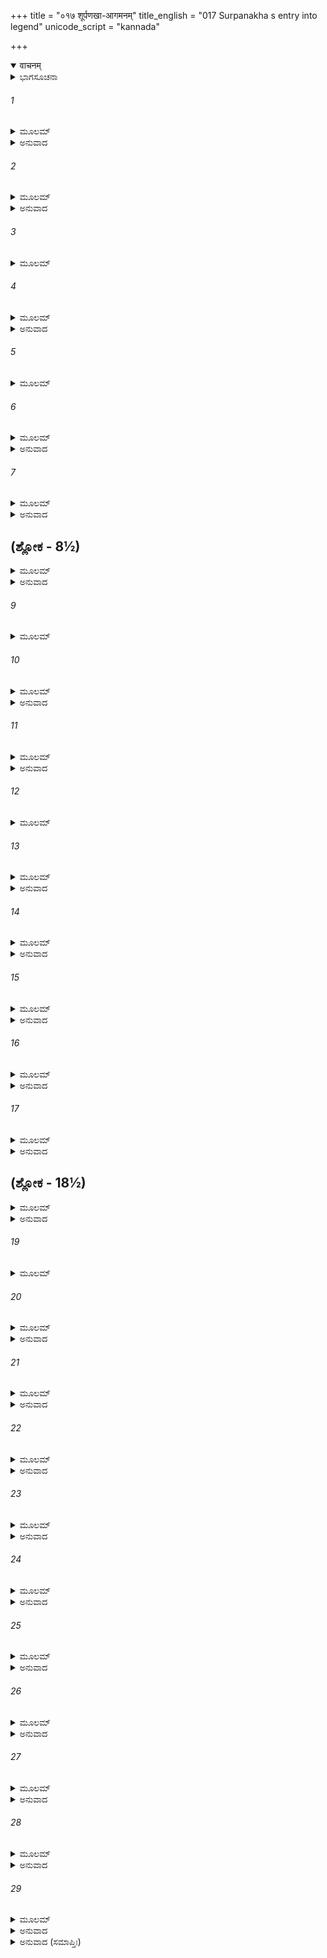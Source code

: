 +++
title = "०१७ शूर्पणखा-आगमनम्"
title_english = "017 Surpanakha s entry into legend"
unicode_script = "kannada"

+++
<details open><summary>वाचनम्</summary>

<div class="audioEmbed"  caption="श्रीराम-हरिसीताराममूर्ति-घनपाठिभ्यां वचनम्" src="https://archive.org/download/Ramayana-recitation-Sriram-harisItArAmamUrti-Ghanapaati-v2/Kanda_3/Kanda_3_ARK-017-Shoorpanakha_Aagamanam.mp3"></div>
</details>



<details><summary>ಭಾಗಸೂಚನಾ</summary>

ಶ್ರೀರಾಮನ ಆಶ್ರಮಕ್ಕೆ ಶೂರ್ಪಣಖಿಯ ಆಗಮನ, ಪರಸ್ಪರ ಪರಿಚಯ, ಭಾರ್ಯೆಯನ್ನಾಗಿ ಮಾಡಿಕೊಳ್ಳಲು ರಾಕ್ಷಸಿಯು ಶ್ರೀರಾಮನನ್ನು ಒತ್ತಾಯಿಸಿದುದು
</details>

###### 1


<details><summary>ಮೂಲಮ್</summary>

ಕೃತಾಭಿಷೇಕೋ ರಾಮಸ್ತು ಸೀತಾ ಸೌಮಿತ್ರಿರೇವ ಚ ।  
ತಸ್ಮಾದ್ಗೋದಾವರೀತೀರಾ ತ್ತತೋ ಜಗ್ಮುಃ ಸ್ವಮಾಶ್ರಮಮ್ ॥
</details>

<details><summary>ಅನುವಾದ</summary>

ಶ್ರೀರಾಮ, ಸೀತೆ ಮತ್ತು ಲಕ್ಷ್ಮಣರು ಮೂವರೂ ಸ್ನಾನ ಮಾಡಿ ಗೋದಾವರೀ ನದೀ ತೀರದಿಂದ ತಮ್ಮ ಆಶ್ರಮಕ್ಕೆ ಮರಳಿದರು.॥1॥
</details>

###### 2


<details><summary>ಮೂಲಮ್</summary>

ಆಶ್ರಮಂ ತಮುಪಾಗಮ್ಯ ರಾಘವಃ ಸಹ ಲಕ್ಷ್ಮಣಃ ।  
ಕೃತ್ವಾ ಪೌರ್ವಾಹ್ಣಿಕಂ ಕರ್ಮ ಪರ್ಣಶಾಲಾಮುಪಾಗಮತ್ ॥
</details>

<details><summary>ಅನುವಾದ</summary>

ಆಶ್ರಮಕ್ಕೆ ಬಂದು ಲಕ್ಷ್ಮಣ ಸಹಿತ ಶ್ರೀರಾಮನು ಪೂರ್ವಾಹ್ನದ ಹೋಮ ಪೂಜಾದಿ ಕಾರ್ಯವನ್ನು ಪೂರೈಸಿ ಆ ಇಬ್ಬರೂ ಸಹೋದರರು ಪರ್ಣಶಾಲೆಗೆ ಬಂದು ಕುಳಿತರು.॥2॥
</details>

###### 3


<details><summary>ಮೂಲಮ್</summary>

ಉವಾಸ ಸುಖಿತಸ್ತತ್ರ ಪೂಜ್ಯಮಾನೋ ಮಹರ್ಷಿಭಿಃ ।  
ಸ ರಾಮಃ ಪರ್ಣಶಾಲಾಯಾಮಾಸೀನಃ ಸಹಸೀತಯಾ ॥
</details>

###### 4


<details><summary>ಮೂಲಮ್</summary>

ವಿರರಾಜ ಮಹಾಬಾಹುಶ್ಚಿತ್ರಯಾ ಚಂದ್ರಮಾ ಇವ ।  
ಲಕ್ಷ್ಮಣೇನ ಸಹ ಭ್ರಾತ್ರಾ ಚಕಾರ ವಿವಿಧಾಃ ಕಥಾಃ ॥
</details>

<details><summary>ಅನುವಾದ</summary>

ಅಲ್ಲಿ ಸೀತೆಯೊಂದಿಗೆ ಅವರು ಸುಖವಾಗಿ ಇರತೊಡಗಿದರು. ಆಗ ದೊಡ್ಡ-ದೊಡ್ಡ ಋಷಿಮುನಿಗಳು ಅಲ್ಲಿಗೆ ಬಂದು ಅವರನ್ನು ಸತ್ಕರಿಸುತ್ತಿದ್ದರು. ಪರ್ಣಶಾಲೆಯಲ್ಲಿ ಸೀತೆಯೊಂದಿಗೆ ಕುಳಿತಿರುವ ಮಹಾಬಾಹು ಶ್ರೀರಾಮಚಂದ್ರನು ಚಿತ್ರಾ ನಕ್ಷತ್ರದೊಂದಿಗೆ ವಿರಾಜಿಸುವ ಚಂದ್ರನಂತೆ ಶೋಭಿಸುತ್ತಿದ್ದನು. ಅಲ್ಲಿ ಅವನು ಲಕ್ಷ್ಮಣನೊಡನೆ ಬಗೆ-ಬಗೆ ಮಾತುಗಳನ್ನಾಡುತ್ತಾ ಇದ್ದನು.॥3-4॥
</details>

###### 5


<details><summary>ಮೂಲಮ್</summary>

ತದಾಸೀನಸ್ಯ ರಾಮಸ್ಯ ಕಥಾಸಂಸಕ್ತ ಚೇತಸಃ ।  
ತಂ ದೇಶಂ ರಾಕ್ಷಸೀ ಕಾಚಿದಾಜಗಾಮ ಯದೃಚ್ಛಯಾ ॥
</details>

###### 6


<details><summary>ಮೂಲಮ್</summary>

ಸಾ ತು ಶೂರ್ಪಣಖಾ ನಾಮ ದಶಗ್ರೀವಸ್ಯ ರಕ್ಷಸಃ ।  
ಭಗಿನೀ ರಾಮಮಾಸಾದ್ಯ ದದರ್ಶ ತ್ರಿದಶೋಪಮಮ್ ॥
</details>

<details><summary>ಅನುವಾದ</summary>

ಶ್ರೀರಾಮಚಂದ್ರನು ಲಕ್ಷ್ಮಣನೊಂದಿಗೆ ಮಾತುಕತೆಯಾಡುತ್ತಿರುವಾಗ ಒಬ್ಬ ರಾಕ್ಷಸಿಯು ಅಕಸ್ಮಾತ್ತಾಗಿ ಅಲ್ಲಿಗೆ ಬಂದಳು. ಅವಳು ದಶಮುಖ ರಾಕ್ಷಸ ರಾವಣನ ತಂಗಿ ಶೂರ್ಪಣಖಿಯಾಗಿದ್ದಳು. ಅವಳು ಅಲ್ಲಿಗೆ ಬಂದು ದೇವತೆಗಳಂತೆ ಮನೋಹರ ರೂಪವುಳ್ಳ ಶ್ರೀರಾಮನನ್ನು ನೋಡಿದಳು.॥5-6॥
</details>

###### 7


<details><summary>ಮೂಲಮ್</summary>

ದೀಪ್ತಾಸ್ಯಂ ಚ ಮಹಾಬಾಹುಂ ಪದ್ಮಪತ್ರಾಯತೇಕ್ಷಣಮ್ ।  
ಗಜವಿಕ್ರಾಂತಗಮನಂ  ಜಟಾಮಂಡಲಧಾರಿಣಮ್ ॥
</details>

<details><summary>ಅನುವಾದ</summary>

ಅವನ ಮುಖವು ತೇಜಸ್ವಿಯಾಗಿದ್ದು, ಮಹಾಬಾಹು ಹಾಗೂ ಅರಳಿದ ಕಮಲದಳದಂತೆ ವಿಶಾಲ ನೇತ್ರಗಳು ಸುಂದರವಾಗಿದ್ದವು. ಅವನು ಆನೆಯಂತೆ ಮಂದಗತಿಯಂತೆ ನಡೆಯುತ್ತಿದ್ದನು, ತಲೆಯಲ್ಲಿ ಜಟಾಮಂಡಲವನ್ನು ಧರಿಸಿದ್ದನು.॥7॥
</details>

## (ಶ್ಲೋಕ - 8½)


<details><summary>ಮೂಲಮ್</summary>

ಸುಕುಮಾರಂ ಮಹಾಸತ್ತ್ವಂ ಪಾರ್ಥಿವವ್ಯಂಜನಾನ್ವಿತಮ್ ।  
ರಾಮಮಿಂದೀರವರಶ್ಯಾಮಂ ಕಂದರ್ಪಸದೃಶಪ್ರಭಮ್ ॥  
ಬಭೂವೇಂದ್ರೋಪಮಂ ದೃಷ್ಟ್ವಾ ರಾಕ್ಷಸೀ ಕಾಮಮೋಹಿತಾ ।
</details>

<details><summary>ಅನುವಾದ</summary>

ಪರಮ ಸುಕುಮಾರ, ಮಹಾಬಲಶಾಲಿ, ರಾಜೋಚಿತ ಲಕ್ಷಣಗಳಿಂದ ಕೂಡಿದ, ನೀಲಕಮಲದಂತೆ ಶ್ಯಾಮಲ ಕಾಂತಿಯಿಂದ ಸುಶೋಭಿತ, ಕಾಮದೇವನಂತೆ ಸೌಂದರ್ಯಶಾಲಿ ಹಾಗೂ ಇಂದ್ರನಂತೆ ತೇಜಸ್ವಿಯಾದ ಶ್ರೀರಾಮನನ್ನು ನೋಡುತ್ತಲೇ ಆ ರಾಕ್ಷಸಿಯು ಕಾಮಮೋಹಿತಳಾದಳು.॥8½॥
</details>

###### 9


<details><summary>ಮೂಲಮ್</summary>

ಸುಮುಖಂ ದುರ್ಮುಖೀ ರಾಮಂ ವೃತ್ತಮಧ್ಯಂ ಮಹೋದರೀ ॥
</details>

###### 10


<details><summary>ಮೂಲಮ್</summary>

ವಿಶಾಲಾಕ್ಷಂ ವಿರೂಪಾಕ್ಷೀ ಸುಕೇಶಂ ತಾಮ್ರಮೂರ್ಧಜಾ ।  
ಪ್ರಿಯರೂಪಂ ವಿರೂಪಾ ಸಾ ಸುಸ್ವರಂ ಭೈರವಸ್ವನಾ॥
</details>

<details><summary>ಅನುವಾದ</summary>

ಶ್ರೀರಾಮನ ಮುಖವು ಸುಂದರವಾಗಿತ್ತು ಮತ್ತು ಶೂರ್ಪಣಖಿಯ ಮುಖ ಬಹಳ ಕೆಟ್ಟದಾಗಿತ್ತು. ಅವನ ಉದರ ಮತ್ತು ಕಟಿ ಪ್ರದೇಶವು ಕ್ಷೀಣವಾಗಿತ್ತು ಆದರೆ ಶೂರ್ಪಣಖಿಯ ನಡು ಸ್ಥೂಲವಾಗಿದ್ದು ಹೊಟ್ಟೆ ದೊಡ್ಡದಾಗಿತ್ತು. ಶ್ರೀರಾಮನ ಕಣ್ಣುಗಳು ವಿಶಾಲವಿರುವುದರಿಂದ ಮನೋಹರವಾಗಿತ್ತು, ಆದರೆ ಆ ರಾಕ್ಷಸಿಯ ಕಣ್ಣುಗಳು ಕುರೂಪ ಮತ್ತು ಭಯಾವಹವಾಗಿದ್ದವು. ಶ್ರೀರಘುನಾಥನ ಕೂದಲು ನುಣುಪಾಗಿದ್ದು, ಸುಂದರವಾಗಿದ್ದವು. ಆದರೆ ಆ ನಿಶಾಚರಿಯ ಕೂದಲು ತಾಮ್ರದಂತೆ ಕೆಂಪಾಗಿದ್ದವು. ಶ್ರೀರಾಮನ ರೂಪ ಬಹಳ ಪ್ರಿಯವಾಗಿತ್ತು, ಆದರೆ ಶೂರ್ಪಣಖಿಯ ರೂಪ ಬೀಭತ್ಸ, ವಿಕರಾಳವಾಗಿತ್ತು. ಶ್ರೀರಾಘವೇಂದ್ರನ ಸ್ವರ ಮಧುರವಾಗಿದ್ದರೆ, ರಾಕ್ಷಸಿ ಭೈರವನಾದ ಮಾಡುವವಳಾಗಿದ್ದಳು.॥9-10॥
</details>

###### 11


<details><summary>ಮೂಲಮ್</summary>

ತರುಣಂ ದಾರುಣಾ ವೃದ್ಧಾ ದಕ್ಷಿಣಂ ವಾಮಭಾಷಿಣೀ ।  
ನ್ಯಾಯವೃತ್ತಂ ಸುದುರ್ವೃತ್ತಾ ಪ್ರಿಯಮಪ್ರಿಯದರ್ಶನಾ॥
</details>

<details><summary>ಅನುವಾದ</summary>

ಶ್ರೀರಾಮನು ನೋಡಲು ಸೌಮ್ಯ ಮತ್ತು ನಿತ್ಯ ನವತರುಣನಾಗಿದ್ದನು, ಆದರೆ ನಿಶಾಚರಿಯು ಕ್ರೂರಳು ಮತ್ತು ಸಾವಿರಾರು ವರ್ಷದ ಮುದುಕಿಯಾಗಿದ್ದಳು. ಇವನು ಸರಳವಾಗಿ ಮಾತಾಡುವವನು ಹಾಗೂ ಉದಾರನಾಗಿದ್ದನು, ಆದರೆ ಆಕೆಯ ಮಾತುಗಳಲ್ಲಿ ಕುಟಿಲತೆ ತುಂಬಿತ್ತು. ಇವನು ನ್ಯಾಯೋಚಿತ ಸದಾಚಾರವನ್ನು ಪಾಲಿಸುತ್ತಿದ್ದರೆ ಅವಳು ಅತ್ಯಂತ ದುರಾಚಾರಿಣಿಯಾಗಿದ್ದಳು. ಶ್ರೀರಾಮನು ಪ್ರಿಯ ದರ್ಶನನಾಗಿದ್ದರೆ, ಅವಳು ಘೃಣಾಸ್ಪದಳಾಗಿದ್ದಳು.॥11॥
</details>

###### 12


<details><summary>ಮೂಲಮ್</summary>

ಶರೀರಜಸಮಾವಿಷ್ಟಾ ರಾಕ್ಷಸೀ ರಾಮಮಬ್ರವೀತ್ ।  
ಜಟೀ ತಾಪಸವೇಷೇಣ ಸಭಾರ್ಯಃ ಶರಚಾಪಧೃಕ್ ॥
</details>

###### 13


<details><summary>ಮೂಲಮ್</summary>

ಆಗತಸ್ತ್ವಮಿಮಂ ದೇಶಂ ಕಥಂ ರಾಕ್ಷಸಸೇವಿತಮ್ ।  
ಕಿಮಾಗಮನಕೃತ್ಯಂ ತೇ ತತ್ತ್ವಮಾಖ್ಯಾತುಮರ್ಹಸಿ ॥
</details>

<details><summary>ಅನುವಾದ</summary>

ಆ ರಾಕ್ಷಸಿಯು ಕಾಮಭಾವದಿಂದ ಅವಿಷ್ಟಳಾಗಿ (ಮನೋಹರ ರೂಪವನ್ನಾಂತು) ಶ್ರೀರಾಮನ ಬಳಿಗೆ ಬಂದು, ಹೇಳಿದಳು-ತಪಸ್ವಿಯ ವೇಷದಲ್ಲಿ ತಲೆಯಲ್ಲಿ ಜಟೆಯನ್ನು ಧರಿಸಿ, ಜೊತೆಗೆ ಸ್ತ್ರೀಯನ್ನು ಇಟ್ಟುಕೊಂಡು ಕೈಯಲ್ಲಿ ಧನುರ್ಬಾಣಗಳನ್ನು ಎತ್ತಿಕೊಂಡು, ಈ ರಾಕ್ಷಸರ ದೇಶದಲ್ಲಿ ಬಂದಿರುವ ನೀನು ಯಾರು? ಇಲ್ಲಿಗೆ ನಿನ್ನ ಆಗಮನದ ಪ್ರಯೋಜನವೇನು? ಇದೆಲ್ಲವನ್ನು ಸರಿಯಾಗಿ ನನಗೆ ತಿಳಿಸ.॥12-13॥
</details>

###### 14


<details><summary>ಮೂಲಮ್</summary>

ಏವಮುಕ್ತಸ್ತು ರಾಕ್ಷಸ್ಯಾ ಶೂರ್ಪಣಖ್ಯಾ ಪರಂತಪಃ ।  
ಋಜುಬುದ್ಧಿ ತಯಾ ಸರ್ವಮಾಖ್ಯಾತುಮುಪಚಕ್ರಮೇ ॥
</details>

<details><summary>ಅನುವಾದ</summary>

ರಾಕ್ಷಸಿ ಶೂರ್ಪಣಿಖಿಯು ಹೀಗೆ ಹೇಳಿದಾಗ ಪರಂತಪ ಶ್ರೀರಾಮನು ತನ್ನ ಸರಳ ಸ್ವಭಾವದಿಂದಾಗಿ ಎಲ್ಲವನ್ನು ತಿಳಿಸಲು ಪ್ರಾರಂಭಿಸಿದನು.॥14॥
</details>

###### 15


<details><summary>ಮೂಲಮ್</summary>

ಆಸೀದ್ದಶರಥೋ ನಾಮ ರಾಜಾ ತ್ರಿದಶವಿಕ್ರಮಃ ।  
ತಸ್ಯಾಹಮಗ್ರಜಃ ಪುತ್ರೋ ರಾಮೋ ನಾಮ ಜನೈಃ ಶ್ರುತಃ ॥
</details>

<details><summary>ಅನುವಾದ</summary>

ದೇವಿ! ದಶರಥನೆಂಬ ಒಬ್ಬ ಪ್ರಸಿದ್ಧ ಚಕ್ರವರ್ತಿಯಾಗಿ ಹೋಗಿರುವರು, ಅವರು ದೇವತೆಗಳಂತೆ ಪರಾಕ್ರಮಿಯಾಗಿದ್ದರು. ನಾನು ಅವರ ಜೇಷ್ಠಪುತ್ರನಾಗಿದ್ದು, ಲೋಕದಲ್ಲಿ ರಾಮ ಎಂಬ ಹೆಸರಿನಿಂದ ವಿಖ್ಯಾತನಾಗಿದ್ದೇನೆ.॥15॥
</details>

###### 16


<details><summary>ಮೂಲಮ್</summary>

ಭ್ರಾತಾಯಂ ಲಕ್ಷ್ಮಣೋ ನಾಮ ಯವೀಯಾನ್ ಮಾಮನುವ್ರತಃ ।  
ಇಯಂ ಭಾರ್ಯಾ ಚ ವೈದೀಹೀ ಮಮ ಸೀತೇತಿ ವಿಶ್ರುತಾ ॥
</details>

<details><summary>ಅನುವಾದ</summary>

ಇವನು ನನ್ನ ತಮ್ಮನು ಲಕ್ಷ್ಮಣನಾಗಿದ್ದಾನೆ, ಅವನು ಸದಾ ನನ್ನ ಆಜ್ಞೆಗೆ ಅಧೀನನಾಗಿ ಇರುತ್ತಾನೆ. ಇವಳು ನನ್ನ ಪತ್ನೀ, ವಿದೇಹ ರಾಜಾ ಜನಕನ ಪುತ್ರೀ ಸೀತಾ ಎಂಬ ಹೆಸರಿನಿಂದ ಪ್ರಸಿದ್ಧಳಾಗಿದ್ದಾಳೆ.॥16॥
</details>

###### 17


<details><summary>ಮೂಲಮ್</summary>

ನಿಯೋಗಾತ್ತು ನರೇಂದ್ರಸ್ಯ ಪಿತುರ್ಮಾತುಶ್ಚ ಯಂತ್ರಿತಃ ।  
ಧರ್ಮಾರ್ಥಂ ಧರ್ಮಕಾಂಕ್ಷೀ ಚ ವನಂ ವಸ್ತುಮಿಹಾಗತಃ ॥
</details>

<details><summary>ಅನುವಾದ</summary>

ನನ್ನ ಪಿತಾ ದಶರಥ ಮಹಾರಾಜರ ಮತ್ತು ಮಾತೆ ಕೈಕೇಯಿಯ ಆಜ್ಞೆಯಂತೆ ನಾನು ಧರ್ಮಪಾಲನೆಯ ಇಚ್ಛೆಯಿಂದ ಧರ್ಮರಕ್ಷಣೆಯ ಉದ್ದೇಶದಿಂದ ಈ ವನವಾಸಕ್ಕಾಗಿ ಇಲ್ಲಿಗೆ ಬಂದಿರುವೆನು.॥17॥
</details>

## (ಶ್ಲೋಕ - 18½)


<details><summary>ಮೂಲಮ್</summary>

ತ್ವಾಂ ತು ವೇದಿತುಮಿಚ್ಛಾಮಿ ಕಸ್ಯ ತ್ವಂ ಕಾಸಿ ಕಸ್ಯ ವಾ ।  
ತ್ವಂ ಹಿ ತಾವನ್ಮನೋಜ್ಞಾಂಗೀ ರಾಕ್ಷಸೀ ಪ್ರತಿಭಾಸಿ ಮೇ ॥  
ಇಹ ವಾ ಕಿಂನಿಮಿತ್ತಂ ತ್ವಮಾಗತಾ ಬ್ರೂಹಿ ತತ್ತ್ವತಃ ।
</details>

<details><summary>ಅನುವಾದ</summary>

ಈಗ ನಾನು ನಿನ್ನ ಪರಿಚಯ ಪಡೆಯಲು ಬಯಸುತ್ತೇನೆ. ನೀನು ಯಾರ ಮಗಳು? ನಿನ್ನ ಹೆಸರೇನು? ನೀನು ಯಾರ ಪತ್ನಿಯಾಗಿರುವೆ? ನಿನ್ನ ಇಷ್ಟು ಮನೋಹರ ರೂಪವನ್ನು ನೋಡಿದರೆ ನೀನು ಕಾಮರೂಪಿಯಾದವಳೋ ರಾಕ್ಷಸಿಯಂತೆ ಕಾಣುತ್ತಿರುವೆ. ಇಲ್ಲಿಗೆ ಏಕೆ ಬಂದಿರುವೆ? ಎಲ್ಲವನ್ನು ಸರಿಯಾಗಿ ತಿಳಿಸ.॥18½॥
</details>

###### 19


<details><summary>ಮೂಲಮ್</summary>

ಸಾಬ್ರವೀದ್ವಚನಂ ಶ್ರುತ್ವಾ ರಾಕ್ಷಸೀ ಮದನಾರ್ದಿತಾ ॥
</details>

###### 20


<details><summary>ಮೂಲಮ್</summary>

ಶ್ರೂಯತಾಂ ರಾಮ ತತ್ತ್ವಾರ್ಥಂ ವಕ್ಷ್ಯಾಮಿ ವಚನಂ ಮಮ ।  
ಅಹಂ ಶೂರ್ಪಣಖಾ ನಾಮ ರಾಕ್ಷಸೀ ಕಾಮರೂಪಿಣೀ ॥
</details>

<details><summary>ಅನುವಾದ</summary>

ಶ್ರೀರಾಮಚಂದ್ರನ ಮಾತನ್ನು ಕೇಳಿ ಆ ರಾಕ್ಷಸಿಯು ಕಾಮಪೀಡಿತಳಾಗಿ ಹೇಳಿದಳು - ಶ್ರೀರಾಮಾ! ನಾನು ಎಲ್ಲವನ್ನೂ ಸರಿಯಾಗಿ ತಿಳಿಸುವೆನು, ನೀನು ನನ್ನ ಮಾತನ್ನು ಕೇಳು. ನನ್ನ ಹೆಸರು ಶೂರ್ಪಣಖಿ ಎಂದಿದೆ ಮತ್ತು ನಾನು ಇಚ್ಛಾನುಸಾರ ರೂಪವನ್ನು ಧರಿಸುವ ರಾಕ್ಷಸಿಯಾಗಿದ್ದೇನೆ.॥19-20॥
</details>

###### 21


<details><summary>ಮೂಲಮ್</summary>

ಅರಣ್ಯಂ ವಿಚರಾಮೀದಮೇಕಾ ಸರ್ವಭಯಂಕರಾ ।  
ರಾವಣೋ ನಾಮ ಮೇ ಭ್ರಾತಾ ಯದಿ ತೇ ಶ್ರೋತ್ರಮಾಗತಃ ॥
</details>

<details><summary>ಅನುವಾದ</summary>

ನಾನು ಸಮಸ್ತ ಪ್ರಾಣಿಗಳಿಗೆ ಭಯವನ್ನುಂಟುಮಾಡುತ್ತಾ ಈ ವನದಲ್ಲಿ ಏಕಾಂಗಿಯಾಗಿ ತಿರುಗುತ್ತಾ ಇರುತ್ತೇನೆ. ನನ್ನ ಅಣ್ಣನ ಹೆಸರು ರಾವಣ ಎಂದಾಗಿದೆ. ಅವನ ಹೆಸರು ನಿನ್ನ ಕಿವಿಗೂ ಬಿದ್ದಿರಬಹುದು.॥21॥
</details>

###### 22


<details><summary>ಮೂಲಮ್</summary>

ವೀರೋ ವಿಶ್ರವಸಃ ಪುತ್ರೋ ಯದಿ ತೇ ಶ್ರೋತ್ರಮಾಗತಃ ।  
ಪ್ರವೃದ್ಧ ನಿದ್ರಶ್ಚ ಸದಾ ಕುಂಭಕರ್ಣೋ ಮಹಾಬಲಃ ॥
</details>

<details><summary>ಅನುವಾದ</summary>

ರಾವಣನು ವಿಶ್ರವಸ್ಸು ಮುನಿಯ ವೀರ ಪುತ್ರನಾಗಿದ್ದಾನೆ, ಇದನ್ನು ನೀನು ಕೇಳಿರಬಹುದು. ನನ್ನ ಇನ್ನೊಬ್ಬ ಅಣ್ಣ ಮಹಾಬಲಿ ಕುಂಭಕರ್ಣನು, ಅವನು ಸದಾ ನಿದ್ದೆ ಮಾಡುತ್ತಾ ಇರುತ್ತಾನೆ.॥22॥
</details>

###### 23


<details><summary>ಮೂಲಮ್</summary>

ವಿಭೀಷಣಸ್ತು  ಧರ್ಮಾತ್ಮಾ ನ ತು ರಾಕ್ಷಸಚೇಷ್ಟಿತಃ ।  
ಪ್ರಖ್ಯಾತವೀರ್ಯೌ ಚ ರಣೇ ಭ್ರಾತರೌ ಖರದೂಷಣೌ ॥
</details>

<details><summary>ಅನುವಾದ</summary>

ನನ್ನ ಮೂರನೆಯ ಸಹೋದರನ ಹೆಸರು ವಿಭೀಷಣ, ಆದರೆ ಅವನು ಧರ್ಮಾತ್ಮಾ ಆಗಿದ್ದಾನೆ. ರಾಕ್ಷಸರ ವಿಚಾರ-ಆಚಾರಗಳನ್ನು ಅವನು ಎಂದೂ ಪಾಲಿಸುವುದಿಲ್ಲ. ಯುದ್ಧದಲ್ಲಿ ವಿಖ್ಯಾತ ಪರಾಕ್ರಮವುಳ್ಳ ಖರ-ದೂಷನರೂ ನನ್ನ ಸಹಭವರಾಗಿದ್ದಾರೆ.॥23॥
</details>

###### 24


<details><summary>ಮೂಲಮ್</summary>

ತಾನಹಂ ಸಮತಿಕ್ರಾಂತಾಂ ರಾಮ ತ್ವಾ ಪೂರ್ವದರ್ಶನಾತ್ ।  
ಸಮುಪೇತಾಸ್ಮಿ ಭಾವೇನ ಭರ್ತಾರಂ ಪುರುಷೋತ್ತಮಮ್ ॥
</details>

<details><summary>ಅನುವಾದ</summary>

ಶ್ರೀರಾಮ! ನಾನು ಆ ಎಲ್ಲ ಸಹೋದರರಿಗಿಂತ ಬಲ-ಪರಾಕ್ರಮದಲ್ಲಿ ಮಿಗಿಲಾಗಿದ್ದೇನೆ. ನಿನ್ನ ಪ್ರಥಮ ದರ್ಶನದಲ್ಲೇ ನನ್ನ ಮನಸ್ಸು ನಿನ್ನಲ್ಲಿ ಆಸಕ್ತವಾಗಿದೆ. (ಅಥವಾ ನಿನ್ನ ರೂಪ ಸೌಂದರ್ಯ ಅಪೂರ್ವವಾಗಿದೆ. ಇಂದಿನಿಂದ ಮೊದಲು ಯಾವ ದೇವತೆಯಲ್ಲೂ ಇಂತಹ ರೂಪವನ್ನು ನಾನು ನೋಡಿಲ್ಲ. ಆದ್ದರಿಂದ ಈ ಅಪೂರ್ವರೂಪದ ದರ್ಶನದಿಂದ ನಾನು ನಿನ್ನ ಕುರಿತು ಆಕಷ್ಟನಾಗಿರುವೆನು.) ಈ ಕಾರಣದಿಂದಲೇ ನಾನು ನಿನ್ನಂತಹ ಪುರುಷೋತ್ತಮನಲ್ಲಿ ಪತಿಭಾವವಿರಿಸಿ ತುಂಬಾ ಪ್ರೇಮದಿಂದ ಬಳಿಗೆ ಬಂದಿರುವೆನು.॥24॥
</details>

###### 25


<details><summary>ಮೂಲಮ್</summary>

ಅಹಂ ಪ್ರಭಾವಸಂಪನ್ನಾ ಸ್ವಚ್ಛಂದಬಲಗಾಮಿನೀ ।  
ಚಿರಾಯ ಭವ ಭರ್ತಾ ಮೇ ಸೀತಯಾ ಕಿಂ ಕರಿಷ್ಯಸಿ ॥
</details>

<details><summary>ಅನುವಾದ</summary>

ನಾನು ಪ್ರಭಾವ, ಅನುರಾಗ-ಮಹಾಬಲ ಪರಾಕ್ರಮಗಳಿಂದ ಸಂಪನ್ನನಾಗಿರುವೆನು ನನ್ನ ಇಚ್ಛಾಶಕ್ತಿಯಿಂದ ಸಮಸ್ತ ಲೋಕಗಳಲ್ಲಿ ಸಂಚರಿಸುತ್ತಾ ಇರುತ್ತೇನೆ ಆದ್ದರಿಂದ ಈಗ ನೀನು ದೀರ್ಘ ಕಾಲದವರೆಗೆ ನನ್ನ ಪತಿಯಾಗು ಈ ಅಬಲೆ ಸೀತೆಯನ್ನು ಕಟ್ಟಿಕೊಂಡು ಏನು ಮಾಡುವೆ.॥25॥
</details>

###### 26


<details><summary>ಮೂಲಮ್</summary>

ವಿಕೃತಾ ಚ ವಿರೂಪಾ ಚ ನ ಸೇಯಂ ಸದೃಶೀ ತವ ।  
ಅಹಮೇವಾನುರೂಪಾ ತೇ ಭಾರ್ಯಾರೂಪೇಣ ಪಶ್ಯ ಮಾಮ್ ॥
</details>

<details><summary>ಅನುವಾದ</summary>

ಇವಳು ವಿಕಾರಯುಕ್ತ ಕುರೂಪಿಯಾಗಿದ್ದಾಳೆ, ಆದ್ದರಿಂದ ನಿನಗೆ ಯೋಗ್ಯಳಲ್ಲ. ನಾನೇ ನಿನಗೆ ಅನುರೂಪಳಾಗಿದ್ದೇನೆ, ಆದ್ದರಿಂದ ನೀನು ನನ್ನನ್ನು ಭಾರ್ಯೆಯಾಗಿ ನೋಡ.॥26॥
</details>

###### 27


<details><summary>ಮೂಲಮ್</summary>

ಇಮಾಂ ವಿರೂಪಾಮಸತೀಂ ಕರಾಲಾಂ ನಿರ್ಣತೋದರೀಮ್ ।  
ಅನೇನ ಸಹ ತೇ ಭ್ರಾತ್ರಾ ಭಕ್ಷಯಿಷ್ಯಾಮಿ ಮಾನುಷೀಮ್ ॥
</details>

<details><summary>ಅನುವಾದ</summary>

ಈ ಸೀತೆಯು ನನ್ನ ದೃಷ್ಟಿಯಲ್ಲಿ ಕುರೂಪೀ, ಸತೀತ್ವದಿಂದ ಭ್ರಷ್ಟಳೂ, ವಿಕತಳೂ, ಕೃಶೋದರಿಯೂ, ಮಾನವಿಯೂ ಆಗಿರುವಳು. ನಾನು ಈಕೆಯನ್ನು ನಿನ್ನ ಈ ತಮ್ಮನೊಂದಿಗೆ ತಿಂದುಹಾಕುವೆನು.॥27॥
</details>

###### 28


<details><summary>ಮೂಲಮ್</summary>

ತತಃ ಪರ್ವತಶೃಂಗಾಣಿ ವನಾನಿ ವಿವಿಧಾನಿ ಚ ।  
ಪಶ್ಯನ್ ಸಹ ಮಯಾಕಾಮೀ ದಂಡಕಾನ್ ವಿಚರಿಷ್ಯಸಿ ॥
</details>

<details><summary>ಅನುವಾದ</summary>

ಮತ್ತೆ ನೀನು ಕಾಮಭಾವದಿಂದ ಕೂಡಿ ನನ್ನೊಂದಿಗೆ ಪರ್ವತ ಶಿಖರಗಳಲ್ಲಿ, ನಾನಾ ರೀತಿಯ ವನಗಳ ಶೋಭೆಯನ್ನು ನೋಡುತ್ತಾ ದಂಡಕಾರಣ್ಯದಲ್ಲಿ ವಿಹರಿಸು.॥28॥
</details>

###### 29


<details><summary>ಮೂಲಮ್</summary>

ಇತ್ಯೇವಮುಕ್ತಃ ಕಾಕುತ್ಸ್ಥಃ ಪ್ರಹಸ್ಯ ಮದಿರೇಕ್ಷಣಾಮ್ ।  
ಇದಂ ವಚನಮಾರೇಭೇ ವಕ್ತುಂ ವಾಕ್ಯವಿಶಾರದಃ ॥
</details>

<details><summary>ಅನುವಾದ</summary>

ಶೂರ್ಪಣಖೆಯು ಹೀಗೆ ಹೇಳಿದಾಗ ವಾಕ್ಯವಿಶಾರದನಾದ ಕಕುತ್ಸ್ಥಕುಲಭೂಷಣ ಶ್ರೀರಾಮನು ಜೋರಾಗಿ ನಕ್ಕು ಮತ್ತೆ ಆ ಮದಭರಿತ ನೇತ್ರಗಳುಳ್ಳ ನಿಶಾಚರಿಯಲ್ಲಿ ಹೀಗೆ ಹೇಳಲು ಪ್ರಾರಂಭಿಸಿದನು.॥29॥
</details>

<details><summary>ಅನುವಾದ (ಸಮಾಪ್ತಿಃ)</summary>

ಶ್ರೀ ವಾಲ್ಮೀಕಿವಿರಚಿತ ಆರ್ಷರಾಮಾಯಣ ಆದಿಕಾವ್ಯದ ಅರಣ್ಯಕಾಂಡದಲ್ಲಿ ಹದಿನೇಳನೆಯ ಸರ್ಗ ಸಂಪೂರ್ಣವಾಯಿತು.॥17॥
</details>

